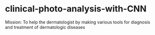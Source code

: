 # clinical-photo-analysis-with-CNN
Mission: To help the dermatologist by making various tools for diagnosis and treatment of dermatologic diseases
